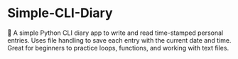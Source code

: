 # Simple-CLI-Diary
📝 A simple Python CLI diary app to write and read time-stamped personal entries. Uses file handling to save each entry with the current date and time. Great for beginners to practice loops, functions, and working with text files.
